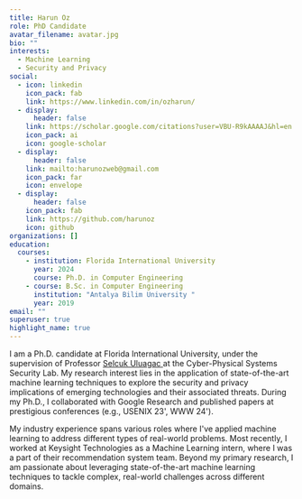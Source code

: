 ```yaml
---
title: Harun Oz
role: PhD Candidate
avatar_filename: avatar.jpg
bio: ""
interests:
  - Machine Learning
  - Security and Privacy
social:
  - icon: linkedin
    icon_pack: fab
    link: https://www.linkedin.com/in/ozharun/
  - display:
      header: false
    link: https://scholar.google.com/citations?user=VBU-R9kAAAAJ&hl=en
    icon_pack: ai
    icon: google-scholar
  - display:
      header: false
    link: mailto:harunozweb@gmail.com
    icon_pack: far
    icon: envelope
  - display:
      header: false
    icon_pack: fab
    link: https://github.com/harunoz
    icon: github
organizations: []
education:
  courses:
    - institution: Florida International University
      year: 2024
      course: Ph.D. in Computer Engineering
    - course: B.Sc. in Computer Engineering
      institution: "Antalya Bilim University "
      year: 2019
email: ""
superuser: true
highlight_name: true
---
```

I am a Ph.D. candidate at Florida International University, under the supervision of Professor [Selcuk Uluagac ](https://web.eng.fiu.edu/selcuk/)at the Cyber-Physical Systems Security Lab.  My research interest lies in the application of state-of-the-art machine learning techniques to explore the security and privacy implications of emerging technologies and their associated threats. During my Ph.D., I collaborated with Google Research and published papers at prestigious conferences (e.g., USENIX 23', WWW 24'). 

My industry experience spans various roles where I've applied machine learning to address different types of real-world problems. Most recently, I worked at Keysight Technologies as a Machine Learning intern, where I was a part of their recommendation system team. Beyond my primary research, I am passionate about leveraging state-of-the-art machine learning techniques to tackle complex, real-world challenges across different domains.